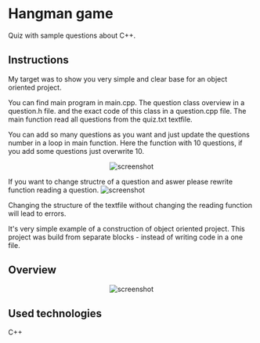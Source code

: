 # Hangman game

Quiz with sample questions about C++.

## Instructions

My target was to show you very simple and clear base for an object oriented project.

You can find main program in main.cpp.
The question class overview in a question.h file.
and the exact code of this class in a question.cpp file.
The main function read all questions from the quiz.txt textfile.

You can add so many questions as you want and just update the questions number in a loop in main function.
Here the function with 10 questions, if you add some questions just overwrite 10.

<p align="center">
    <img src="https://github.com/PatrycjaMicle/object-oriented-quiz/blob/main/IMAGES/screenshot-quiz2.jpg?raw=true" alt="screenshot" />
</p>


If you want to change structre of a question and aswer please rewrite function reading a question. 
    <img src="https://github.com/PatrycjaMicle/object-oriented-quiz/blob/main/IMAGES/screenshot3.jpg?raw=true" alt="screenshot" />
</p>
Changing the structure of the textfile without changing the reading function will lead to errors. 

It's very simple example of a construction of object oriented project. 
This project was build from separate blocks - instead of writing code in a one file.

## Overview
<p align="center">
    <img src="https://github.com/PatrycjaMicle/object-oriented-quiz/blob/main/IMAGES/screenshot-quiz.jpg?raw=true" alt="screenshot" />
</p>

## Used technologies

C++

